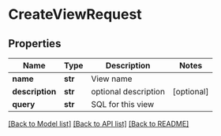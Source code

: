 # CreateViewRequest

## Properties
Name | Type | Description | Notes
------------ | ------------- | ------------- | -------------
**name** | **str** | View name | 
**description** | **str** | optional description | [optional] 
**query** | **str** | SQL for this view | 

[[Back to Model list]](../README.md#documentation-for-models) [[Back to API list]](../README.md#documentation-for-api-endpoints) [[Back to README]](../README.md)



